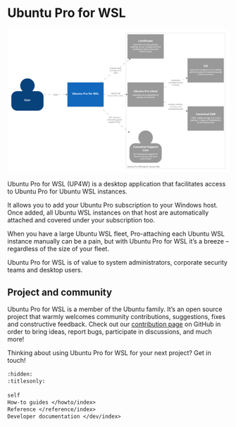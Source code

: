 # Ubuntu Pro for WSL

![System Landscape](./assets/up4w-systemlandscape.png)

Ubuntu Pro for WSL (UP4W) is a desktop application that facilitates access to Ubuntu Pro for Ubuntu WSL instances.

It allows you to add your Ubuntu Pro subscription to your Windows host. Once added, all Ubuntu WSL instances on that host are automatically attached and covered under your subscription too.

When you have a large Ubuntu WSL fleet, Pro-attaching each Ubuntu WSL instance manually can be a pain, but with Ubuntu Pro for WSL it’s a breeze – regardless of the size of your fleet.

Ubuntu Pro for WSL is of value to system administrators, corporate security teams and desktop users.

## Project and community

Ubuntu Pro for WSL is a member of the Ubuntu family. It’s an open source project that warmly welcomes community contributions, suggestions, fixes and constructive feedback. Check out our [contribution page](https://github.com/canonical/ubuntu-pro-for-wsl/blob/main/CONTRIBUTING.md) on GitHub in order to bring ideas, report bugs, participate in discussions, and much more!

Thinking about using Ubuntu Pro for WSL for your next project? Get in touch!

```{toctree}
:hidden:
:titlesonly:

self
How-to guides </howto/index>
Reference </reference/index>
Developer documentation </dev/index>
```
